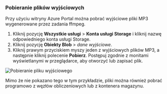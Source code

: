 ### <a name="retrieve-output-files"></a>Pobieranie plików wyjściowych

Przy użyciu witryny Azure Portal można pobrać wyjściowe pliki MP3 wygenerowane przez zadania ffmpeg. 

1. Kliknij pozycję **Wszystkie usługi** > **Konta usługi Storage** i kliknij nazwę odpowiedniego konta usługi Storage.
2. Kliknij pozycję **Obiekty Blob** > *dane wyjściowe*.
3. Kliknij prawym przyciskiem myszy jeden z wyjściowych plików MP3, a następnie kliknij polecenie **Pobierz**. Postępuj zgodnie z monitami wyświetlanymi w przeglądarce, aby otworzyć lub zapisać plik.

![Pobieranie pliku wyjściowego](./media/batch-common-tutorial-download/download.png)

Mimo że nie pokazano tego w tym przykładzie, pliki można również pobrać programowo z węzłów obliczeniowych lub z kontenera magazynu.
